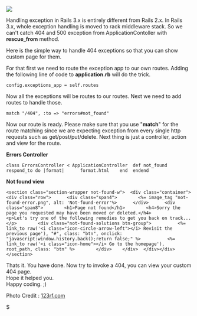 [![](http://3.bp.blogspot.com/--wFgBPcGyrs/UOxxoEpyd9I/AAAAAAAALL4/ZfiIgLaJM9c/s1600/rails3.gif)](http://3.bp.blogspot.com/--wFgBPcGyrs/UOxxoEpyd9I/AAAAAAAALL4/ZfiIgLaJM9c/s1600/rails3.gif)

<span style="text-align: left;">  
</span>

<span style="text-align: left;">Handling exception in Rails 3.x is entirely different from Rails 2.x. In Rails 3.x, whole exception handling is moved to rack middleware stack. So we can't catch 404 and 500 exception from ApplicationContoller with </span>**rescue\_from** <span style="text-align: left;">method.</span>

  
Here is the simple way to handle 404 exceptions so that you can show custom page for them.  
  
For that first we need to route the exception app to our own routes. Adding the following line of code to **application.rb** will do the trick.  

    config.exceptions_app = self.routes

Now all the exceptions will be routes to our routes. Next we need to add routes to handle those.  

    match "/404", :to => "errors#not_found"

Now our route is ready. Please make sure that you use "**match**" for the route matching since we are expecting exception from every single http requests such as get/post/put/delete. Next thing is just a controller, action and view for the route.  
  
**Errors Controller**  
  

    class ErrorsController < ApplicationController  def not_found    respond_to do |format|      format.html    end  endend

**Not found view**  
  

    <section class="section-wrapper not-found-w">  <div class="container">    <div class="row">      <div class="span4">        <%= image_tag "not-found-error.png", alt: 'Not-found-error'%>      </div>      <div class="span8">        <h1>Page not found</h1>        <h4>Sorry the page you requested may have been moved or deleted.</h4>        <p>Let's try one of the following remedies to get you back on track...</p>        <div class="not-found-solutions btn-group">          <%= link_to raw('<i class="icon-circle-arrow-left"></i> Revisit the previous page'), "#", class: "btn", onclick: "javascript:window.history.back();return false;" %>          <%= link_to raw('<i class="icon-home"></i> Go to the homepage'), root_path, class: "btn" %>        </div>    </div>  </div></div></section>

Thats it. You have done. Now try to invoke a 404, you can view your custom 404 page.  
Hope it helped you.  
Happy coding. ;)  
  
Photo Credit : [123rf.com](http://www.123rf.com/photo_10724496_3d-render-illustration-error-404-page-not-found-yellow-background--black-gray-3d-board-with-word-err.html)

$
